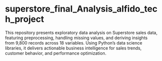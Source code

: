 # superstore_final_Analysis_alfido_tech_project
This repository presents exploratory data analysis on Superstore sales data, featuring preprocessing, handling missing values, and deriving insights from 9,800 records across 18 variables. Using Python’s data science libraries, it delivers actionable business intelligence for sales trends, customer behavior, and performance optimization.
